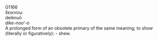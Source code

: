 G1166  
δεικνύω  
deiknuō  
*dike-noo‘-o*  
A prolonged form of an obsolete primary of the same meaning; to *show*
(literally or figuratively): - shew.  
